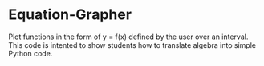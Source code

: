 # Equation-Grapher
Plot functions in the form of y = f(x) defined by the user over an interval.
This code is intented to show students how to translate algebra into simple Python code.
